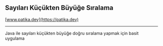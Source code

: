 ## Sayıları Küçükten Büyüğe Sıralama 

[www.patika.dev](https://patika.dev)

---------------------------------------------------------------------------------------------

Java ile sayıları küçükten büyüğe doğru sıralama yapmak için basit uygulama

